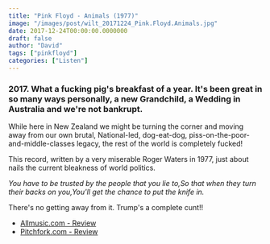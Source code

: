 ```yaml
---
title: "Pink Floyd - Animals (1977)"
image: "/images/post/wilt_20171224_Pink.Floyd.Animals.jpg"
date: 2017-12-24T00:00:00.0000000
draft: false
author: "David"
tags: ["pinkfloyd"]
categories: ["Listen"]
---
```

### 2017. What a fucking pig's breakfast of a year. It's been great in so many ways personally, a new Grandchild, a Wedding in Australia and we're not bankrupt.

 While here in New Zealand we might be turning the corner and moving away from our own brutal, National-led, dog-eat-dog, piss-on-the-poor-and-middle-classes legacy, the rest of the world is completely fucked! 

 This record, written by a very miserable Roger Waters in 1977, just about nails the current bleakness of world politics.

 *You have to be trusted by the people that you lie to,So that when they turn their backs on you,You'll get the chance to put the knife in.*

 There's no getting away from it. Trump's a complete cunt!!

-  [Allmusic.com - Review](https://www.allmusic.com/album/animals-mw0000191390)
-  [Pitchfork.com - Review](https://pitchfork.com/reviews/albums/6307-animals/)
